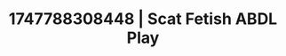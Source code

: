 ---
categories:
- Erotic curves
- Choking kink
- Lip biting
- Rough sex
- Mindful pleasure
image: /assets/images/1747788308448.jpg
layout: post
seo:
  description: Featured content with exclusive ABDL Play, Scat Fetish. HD images available.
  keywords: ABDL Play, Scat Fetish
  og_image: /assets/images/1747788308448.jpg
  schema_type: VisualArtwork
tags:
- ABDL Play
- '#1747788308448'
- Scat Fetish
title: 1747788308448 | Scat Fetish ABDL Play
---